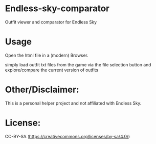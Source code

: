 # Endless-sky-comparator
Outfit viewer and comparator for Endless Sky

# Usage
Open the html file in a (modern) Browser.

simply load outfit txt files from the game via the file selection button and explore/compare the current version of outfits

# Other/Disclaimer:
This is a personal helper project and not affiliated with Endless Sky.

# License:
CC-BY-SA (https://creativecommons.org/licenses/by-sa/4.0/)
